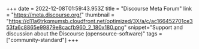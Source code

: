 +++
date = 2022-12-08T01:59:43.953Z
title = "Discourse Meta Forum"
link = "https://meta.discourse.org/"
thumbnail = "https://d11a6trkgmumsb.cloudfront.net/optimized/3X/a/c/ac166452701ce353fa6c8865e99879e8cacfb960_2_180x180.png"
snippet="Support and discussion about the Discourse (opensource-software)"
tags = ["community-standard"]
+++
